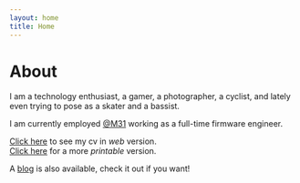 ```yaml
---
layout: home
title: Home
---
```


# About
I am a technology enthusiast, a gamer, a photographer, a cyclist, and lately even trying to pose as a skater and a bassist. 

I am currently employed [@M31](https://www.m31.com/) working as a full-time firmware engineer.


[Click here](https://xomcar.github.io/online-cv) to see my cv in *web* version. \
[Click here](https://xomcar.github.io/online-cv/print) for a more *printable* version.

A [blog](/posts) is also available, check it out if you want! 

